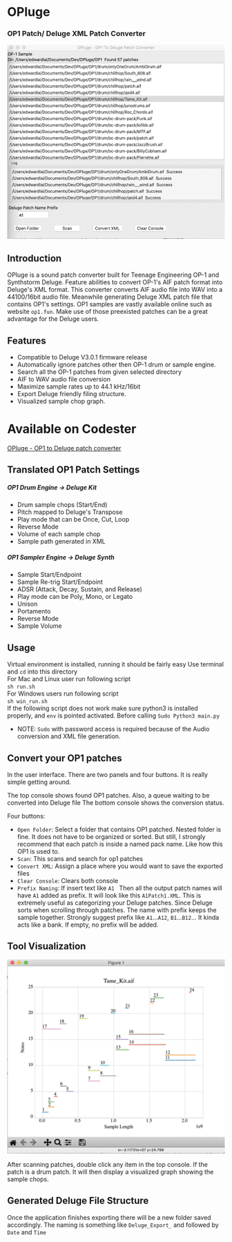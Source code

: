 # OPluge    
### OP1 Patch/ Deluge XML Patch Converter  

<img src="Interface.png" alt="mainImage" width="550" height="450">

## Introduction
OPluge is a sound patch converter built for Teenage Engineering OP-1 and Synthstorm Deluge. Feature abilities to convert OP-1's AIF patch format into Deluge's XML format. This converter converts AIF audio file into WAV into a 44100/16bit audio file. Meanwhile generating Deluge XML patch file that contains OP1's settings.
OP1 samples are vastly available online such as website `op1.fun`. Make use of those preexisted patches can be a great advantage for the Deluge users.
 

## Features
- Compatible to Deluge V3.0.1 firmware release   
- Automatically ignore patches other then OP-1 drum or sample engine.
- Search all the OP-1 patches from given selected directory 
- AIF to WAV audio file conversion
- Maximize sample rates up to 44.1 kHz/16bit
- Export Deluge friendly filing structure.
- Visualized sample chop graph.

# Available on Codester
[OPluge - OP1 to Deluge patch converter](https://www.codester.com/items/16222/opluge-python-script?ref=adwuardlai)


## Translated OP1 Patch Settings  
##### OP1 Drum Engine -> Deluge Kit
- Drum sample chops (Start/End)
- Pitch mapped to Deluge's Transpose
- Play mode that can be Once, Cut, Loop
- Reverse Mode
- Volume of each sample chop
- Sample path generated in XML

##### OP1 Sampler Engine -> Deluge Synth
 - Sample Start/Endpoint
 - Sample Re-trig Start/Endpoint
 - ADSR (Attack, Decay, Sustain, and Release)
 - Play mode can be Poly, Mono, or Legato
 - Unison 
 - Portamento
 - Reverse Mode
 - Sample Volume
 
 
## Usage
Virtual environment is installed, running it should be fairly easy 
Use terminal and `cd` into this directory  
For Mac and Linux user run following script   
`sh run.sh`   
 For Windows users run following script   
`sh win_run.sh`  
If the following script does not work make sure python3 is installed properly, and `env` is pointed activated. Before calling `Sudo Python3 main.py`
- NOTE: `Sudo` with password access is required because of the Audio conversion and XML file generation.

 
## Convert your OP1 patches
In the user interface. There are two panels
and four buttons. It is really simple getting around.

The top console shows found OP1 patches. Also, a queue waiting to be converted into Deluge file
The bottom console shows the conversion status.

Four buttons:  
- `Open Folder`: Select a folder that contains OP1 patched. Nested folder is fine. It does not have to be organized or sorted. But still, I strongly recommend that each patch is inside a named pack name. Like how this OP1 is used to.  
- `Scan`: This scans and search for op1 patches
- `Convert XML`: Assign a place where you would want to save the exported files
- `Clear Console`: Clears both console
- `Prefix Naming`: If insert text like `A1 ` Then all the output patch names will have `A1` added as prefix. It will look like this `A1Patch1.XML`.
This is extremely useful as categorizing your Deluge patches. Since Deluge sorts when scrolling through patches. The name with prefix keeps the sample together.
Strongly suggest prefix like `A1`...`A12`, `B1`...`B12`...  It kinda acts like a bank. If empty, no prefix will be added. 

## Tool Visualization
<img src="DrumChops.png" alt="drum" width="550" height="450">

After scanning patches, double click any item in the top console.
If the patch is a drum patch. It will then display a visualized graph
showing the sample chops.



## Generated Deluge File Structure
Once the application finishes exporting there will be a new folder saved accordingly.
The naming is something like `Deluge_Export_` and followed by `Date` and `Time` 
